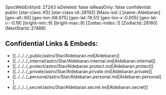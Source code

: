 ﻿---
location: [16.51,68.975,60]
type: Station
tags:
- astro/Star

---
SpocWebEntityId: 27243
isDeleted: false
isReadOnly: false
confidential: public
[star-class::K5]
[star-class-id::28192]
[Mass-sol::]
[name::Aldebaran]
[geo-alt::60]
[geo-lon::68.975]
[geo-lat::16.51]
[geo-lon-v::0.005]
[geo-lat-v::-0.19]
[bright-min::9]
[bright-max::9]
[Zodiac-index::1]
[ZodiacId::28160]
[NextStarId::27488]



## Confidential Links & Embeds: 
- [[../../../_public/astro/Star/Aldebaran.md|Aldebaran]] 
- [[../../../_internal/astro/Star/Aldebaran.internal.md|Aldebaran.internal]] 
- [[../../../_protect/astro/Star/Aldebaran.protect.md|Aldebaran.protect]] 
- [[../../../_private/astro/Star/Aldebaran.private.md|Aldebaran.private]] 
- [[../../../_personal/astro/Star/Aldebaran.personal.md|Aldebaran.personal]] 
- [[../../../_secret/astro/Star/Aldebaran.secret.md|Aldebaran.secret]]


